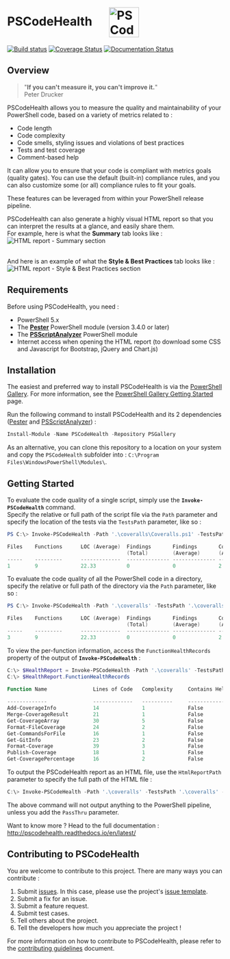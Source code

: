 # PSCodeHealth  &nbsp; &nbsp; &nbsp;<img src= "https://github.com/MathieuBuisson/PSCodeHealth/raw/master/PSCodeHealth/Assets/PSCodeHealthLogo.png" alt="PSCodeHealth Logo" width="70" align="center"/>
  
  
[![Build status](https://ci.appveyor.com/api/projects/status/7lns5hedci8hfjm3/branch/master?svg=true)](https://ci.appveyor.com/project/MathieuBuisson/pscodehealth/branch/master) [![Coverage Status](https://coveralls.io/repos/github/MathieuBuisson/PSCodeHealth/badge.svg?branch=master)](https://coveralls.io/github/MathieuBuisson/PSCodeHealth?branch=master) [![Documentation Status](https://img.shields.io/badge/docs-latest-brightgreen.svg?style=flat)](http://pscodehealth.readthedocs.io/en/latest/?badge=latest)  

## Overview  

> "**If you can't measure it, you can't improve it.**"  
Peter Drucker

PSCodeHealth allows you to measure the quality and maintainability of your PowerShell code, based on a variety of metrics related to :  
  - Code length  
  - Code complexity  
  - Code smells, styling issues and violations of best practices  
  - Tests and test coverage  
  - Comment-based help  

It can allow you to ensure that your code is compliant with metrics goals (quality gates). You can use the default (built-in) compliance rules, and you can also customize some (or all) compliance rules to fit your goals.  

These features can be leveraged from within your PowerShell release pipeline.  

PSCodeHealth can also generate a highly visual HTML report so that you can interpret the results at a glance, and easily share them.  
For example, here is what the **Summary** tab looks like :  
![HTML report - Summary section](https://raw.githubusercontent.com/MathieuBuisson/PSCodeHealth/master/Examples/SummarySectionScreenshot.png "HTML report - Summary section")  
&nbsp;  

And here is an example of what the **Style & Best Practices** tab looks like :  
![HTML report - Style & Best Practices section](https://raw.githubusercontent.com/MathieuBuisson/PSCodeHealth/master/Examples/BestPracticesSectionScreenshot.png "HTML report - Style & Best Practices section")  

## Requirements  

Before using PSCodeHealth, you need :  
  - PowerShell 5.x  
  - The **[Pester](https://github.com/pester/Pester)** PowerShell module (version 3.4.0 or later)  
  - The **[PSScriptAnalyzer](https://github.com/PowerShell/PSScriptAnalyzer)** PowerShell module  
  - Internet access when opening the HTML report (to download some CSS and Javascript for Bootstrap, jQuery and Chart.js)  

## Installation  

The easiest and preferred way to install PSCodeHealth is via the [PowerShell Gallery](https://www.powershellgallery.com/). For more information, see the [PowerShell Gallery Getting Started](https://msdn.microsoft.com/en-us/powershell/gallery/psgallery/psgallery_gettingstarted) page.  

Run the following command to install PSCodeHealth and its 2 dependencies ([Pester](https://github.com/pester/Pester) and
[PSScriptAnalyzer](https://github.com/PowerShell/PSScriptAnalyzer)) :  

```powershell
Install-Module -Name PSCodeHealth -Repository PSGallery
```
  
As an alternative, you can clone this repository to a location on your system and copy the `PSCodeHealth` subfolder into :
`C:\Program Files\WindowsPowerShell\Modules\`.  

## Getting Started  

To evaluate the code quality of a single script, simply use the **`Invoke-PSCodeHealth`** command.  
Specify the relative or full path of the script file via the `Path` parameter and specify the location of the tests via the `TestsPath` parameter, like so :  

```powershell
PS C:\> Invoke-PSCodeHealth -Path '.\coveralls\Coveralls.ps1' -TestsPath '.\coveralls'

Files    Functions      LOC (Average)  Findings       Findings       Complexity    Test Coverage
                                       (Total)        (Average)      (Average)                  
-----    ---------      -------------  -------------- -------------- ------------- -------------
1        9              22.33          0              0              2             39.58 %      

```  

To evaluate the code quality of all the PowerShell code in a directory, specify the relative or full path of the directory via the `Path` parameter, like so :  

```powershell
PS C:\> Invoke-PSCodeHealth -Path '.\coveralls' -TestsPath '.\coveralls'

Files    Functions      LOC (Average)  Findings       Findings       Complexity    Test Coverage
                                       (Total)        (Average)      (Average)                  
-----    ---------      -------------  -------------- -------------- ------------- -------------
3        9              22.33          0              0              2             38.78 %      

```  

To view the per-function information, access the `FunctionHealthRecords` property of the output of **`Invoke-PSCodeHealth`** :

```powershell
C:\> $HealthReport = Invoke-PSCodeHealth -Path '.\coveralls' -TestsPath '.\coveralls'
C:\> $HealthReport.FunctionHealthRecords

Function Name               Lines of Code   Complexity     Contains Help  Test Coverage  ScriptAnalyzer
                                                                                            Findings   
-------------               -------------   ----------     -------------  -------------  --------------
Add-CoverageInfo            14              1              False          0 %                  0       
Merge-CoverageResult        21              1              False          0 %                  0       
Get-CoverageArray           30              5              False          94.44 %              0       
Format-FileCoverage         24              2              False          100 %                0       
Get-CommandsForFile         16              1              False          100 %                0       
Get-GitInfo                 23              2              False          0 %                  0       
Format-Coverage             39              3              False          0 %                  0       
Publish-Coverage            18              1              False          0 %                  0       
Get-CoveragePercentage      16              2              False          100 %                0       

```

To output the PSCodeHealth report as an HTML file, use the `HtmlReportPath` parameter to specify the full path of the HTML file :

```powershell
C:\> Invoke-PSCodeHealth -Path '.\coveralls' -TestsPath '.\coveralls' -HtmlReportPath "$env:USERPROFILE\Desktop\Report.html"

```
  
The above command will not output anything to the PowerShell pipeline, unless you add the `PassThru` parameter.  

Want to know more ? Head to the full documentation :  
<http://pscodehealth.readthedocs.io/en/latest/>  

## Contributing to PSCodeHealth

You are welcome to contribute to this project. There are many ways you can contribute :

1. Submit [issues](https://github.com/MathieuBuisson/PSCodeHealth/issues). In this case, please use the project's [issue template](https://github.com/MathieuBuisson/PSCodeHealth/blob/master/.github/ISSUE_TEMPLATE.md).  
2. Submit a fix for an issue.  
3. Submit a feature request.  
4. Submit test cases.  
5. Tell others about the project.  
6. Tell the developers how much you appreciate the project !  

For more information on how to contribute to PSCodeHealth, please refer to the [contributing guidelines](https://github.com/MathieuBuisson/PSCodeHealth/blob/master/.github/CONTRIBUTING.md) document.  
